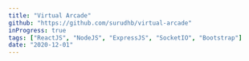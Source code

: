```yaml
---
title: "Virtual Arcade"
github: "https://github.com/surudhb/virtual-arcade"
inProgress: true
tags: ["ReactJS", "NodeJS", "ExpressJS", "SocketIO", "Bootstrap"]
date: "2020-12-01"
---
```

